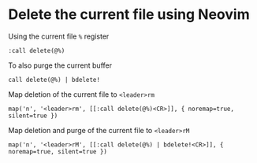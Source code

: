 # Delete the current file using Neovim


Using the current file `%` register 

```vim
:call delete(@%)
```

To also purge the current buffer

```vim
call delete(@%) | bdelete!
```

Map deletion of the current file to `<leader>rm`

```vim
map('n', '<leader>rm', [[:call delete(@%)<CR>]], { noremap=true, silent=true })
```

Map deletion and purge of the current file to `<leader>rM`

```vim
map('n', '<leader>rM', [[:call delete(@%) | bdelete!<CR>]], { noremap=true, silent=true })
```


